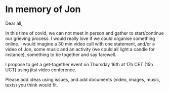 # In memory of Jon


Dear all, 

In this time of covid, we can not meet in person and gather to start/continue our grieving process. I would really love if we could organise something online. I would imagine a 30 min video call with one statement, and/or a video of Jon, some music and an activity (we could all light a candle for instance), something to be together and say farewell.

I propose to get a get-together event on Thursday 16th at 17h CET (15h UCT) using jitsi video conference.

Please add ideas using issues, and add documents  (video, images, music, texts) you think would fit.

